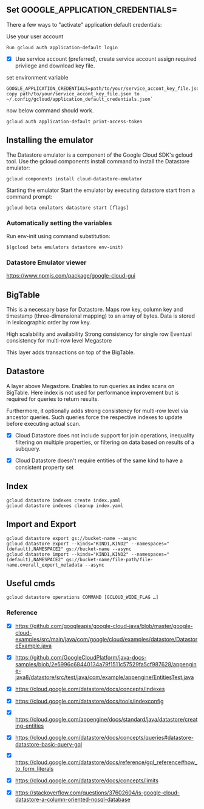 ## Set GOOGLE_APPLICATION_CREDENTIALS=
There a few ways to "activate" application default credentials:

Use your user account
``` 
Run gcloud auth application-default login
```
- [x] Use service account (preferred), create service account assign required privilege 
and download key file.

set environment variable 
```
GOOGLE_APPLICATION_CREDENTIALS=path/to/your/service_accont_key_file.json
copy path/to/your/service_accont_key_file.json to ~/.config/gcloud/application_default_credentials.json`
```
now below command should work. 
```
gcloud auth application-default print-access-token
```


## Installing the emulator
The Datastore emulator is a component of the Google Cloud SDK's gcloud tool. Use the gcloud components install command to install the Datastore emulator:
```
gcloud components install cloud-datastore-emulator
```
Starting the emulator
Start the emulator by executing datastore start from a command prompt:
```
gcloud beta emulators datastore start [flags]
```
### Automatically setting the variables

Run env-init using command substitution:
```
$(gcloud beta emulators datastore env-init)
```

### Datastore Emulator viewer

https://www.npmjs.com/package/google-cloud-gui


## BigTable

This is a necessary base for Datastore. Maps row key, column key and timestamp (three-dimensional mapping) to an array of bytes. Data is stored in lexicographic order by row key.

High scalability and availability
Strong consistency for single row
Eventual consistency for multi-row level
Megastore

This layer adds transactions on top of the BigTable.

## Datastore

A layer above Megastore. Enables to run queries as index scans on BigTable. Here index is not used for performance improvement but is required for queries to return results.

Furthermore, it optionally adds strong consistency for multi-row level via ancestor queries. Such queries force the respective indexes to update before executing actual scan.

- [x] Cloud Datastore does not include support for join operations, inequality filtering on multiple properties, or filtering on data based on results of a subquery. 

- [x] Cloud Datastore doesn't require entities of the same kind to have a consistent property set

## Index
```
gcloud datastore indexes create index.yaml
gcloud datastore indexes cleanup index.yaml
```
## Import and Export
```
gcloud datastore export gs://bucket-name --async
gcloud datastore export --kinds="KIND1,KIND2" --namespaces="(default),NAMESPACE2" gs://bucket-name --async
gcloud datastore import --kinds="KIND1,KIND2" --namespaces="(default),NAMESPACE2" gs://bucket-name/file-path/file-name.overall_export_metadata --async

```
## Useful cmds

```
gcloud datastore operations COMMAND [GCLOUD_WIDE_FLAG …]
```



### Reference 


- [x] https://github.com/googleapis/google-cloud-java/blob/master/google-cloud-examples/src/main/java/com/google/cloud/examples/datastore/DatastoreExample.java
- [x] https://github.com/GoogleCloudPlatform/java-docs-samples/blob/2e5996c68440134a79f1511c57529fa5cf987628/appengine-java8/datastore/src/test/java/com/example/appengine/EntitiesTest.java
- [x] https://cloud.google.com/datastore/docs/concepts/indexes
- [x] https://cloud.google.com/datastore/docs/tools/indexconfig
- [x] https://cloud.google.com/appengine/docs/standard/java/datastore/creating-entities
- [x] https://cloud.google.com/datastore/docs/concepts/queries#datastore-datastore-basic-query-gql
- [x] https://cloud.google.com/datastore/docs/reference/gql_reference#how_to_form_literals
- [x] https://cloud.google.com/datastore/docs/concepts/limits
- [x] https://stackoverflow.com/questions/37602604/is-google-cloud-datastore-a-column-oriented-nosql-database


